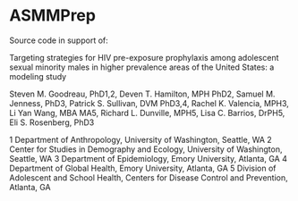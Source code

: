 # ASMMPrep

Source code in support of:
 
Targeting strategies for HIV pre-exposure prophylaxis among adolescent sexual minority males in higher prevalence areas of the United States: a modeling study

Steven M. Goodreau, PhD1,2, Deven T. Hamilton, MPH PhD2, Samuel M. Jenness, PhD3, Patrick S. Sullivan, DVM PhD3,4, Rachel K. Valencia, MPH3, Li Yan Wang, MBA MA5, Richard L. Dunville, MPH5, Lisa C. Barrios, DrPH5, Eli S. Rosenberg, PhD3

1 Department of Anthropology, University of Washington, Seattle, WA
2 Center for Studies in Demography and Ecology, University of Washington, Seattle, WA
3 Department of Epidemiology, Emory University, Atlanta, GA
4 Department of Global Health, Emory University, Atlanta, GA
5 Division of Adolescent and School Health, Centers for Disease Control and Prevention, Atlanta, GA


